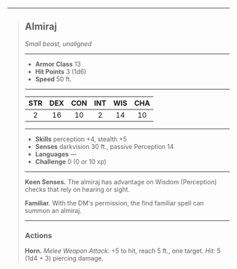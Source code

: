 ***
> ## Almiraj
> *Small beast, unaligned*
> 
> ***
> 
> - **Armor Class** 13
> - **Hit Points** 3 (1d6)
> - **Speed** 50 ft.
> 
> ***
> 
> |STR|DEX|CON|INT|WIS|CHA|
> |:---:|:---:|:---:|:---:|:---:|:---:|
> |2|16|10|2|14|10|
> 
> ***
> 
> - **Skills** perception +4, stealth +5
> - **Senses** darkvision 30 ft., passive Perception 14
> - **Languages** —
> - **Challenge** 0 (0 or 10 xp)
> 
> ***
> 
> **Keen Senses.** The almiraj has advantage on Wisdom (Perception) checks that rely on hearing or sight.
> 
> **Familiar.** With the DM's permission, the find familiar spell can summon an almiraj.
> 
> ***
> 
> ### Actions
> **Horn.** *Melee Weapon Attack:* +5 to hit, reach 5 ft., one target. *Hit:* 5 (1d4 + 3) piercing damage.